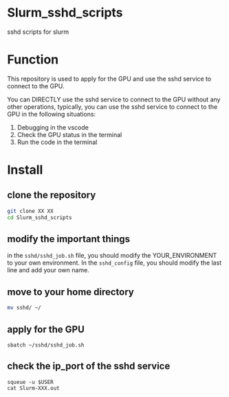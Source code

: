 # Slurm_sshd_scripts
sshd scripts for slurm

# Function
This repository is used to apply for the GPU and use the sshd service to connect to the GPU.

You can DIRECTLY use the sshd service to connect to the GPU without any other operations, typically, you can use the sshd service to connect to the GPU in the following situations:
1. Debugging in the vscode
2. Check the GPU status in the terminal
3. Run the code in the terminal


# Install
## clone the repository
```bash
git clone XX XX
cd Slurm_sshd_scripts
```

## modify the important things
in the `sshd/sshd_job.sh` file, you should modify the YOUR_ENVIRONMENT to your own environment.
In the `sshd_config` file, you should modify the last line and add your own name.

## move to your home directory
```bash
mv sshd/ ~/
```

## apply for the GPU
```
sbatch ~/sshd/sshd_job.sh
```

## check the ip_port of the sshd service
```
squeue -u $USER
cat Slurm-XXX.out
```
